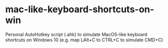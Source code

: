 # mac-like-keyboard-shortcuts-on-win
Personal AutoHotkey script (.ahk) to simulate MacOS-like keyboard shortcuts on Windows 10 (e.g. map LAlt+C to CTRL+C to simulate CMD+C)
